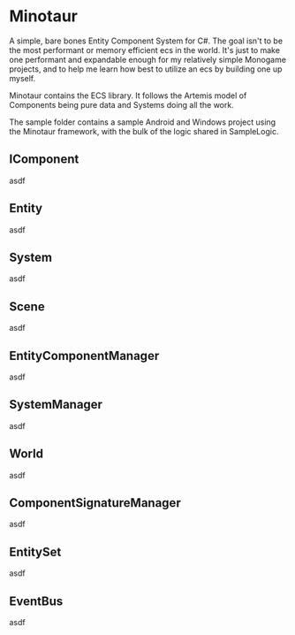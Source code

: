# Minotaur
A simple, bare bones Entity Component System for C#. The goal isn't to be the most performant or memory efficient ecs in the world. It's just to make one performant and expandable enough for my relatively simple Monogame projects, and to help me learn how best to utilize an ecs by building one up myself.

Minotaur contains the ECS library. It follows the Artemis model of Components being pure data and Systems doing all the work.

The sample folder contains a sample Android and Windows project using the Minotaur framework, with the bulk of the logic shared in SampleLogic.

## IComponent
asdf

## Entity
asdf

## System
asdf

## Scene
asdf

## EntityComponentManager
asdf

## SystemManager
asdf

## World
asdf

## ComponentSignatureManager
asdf

## EntitySet
asdf

## EventBus
asdf